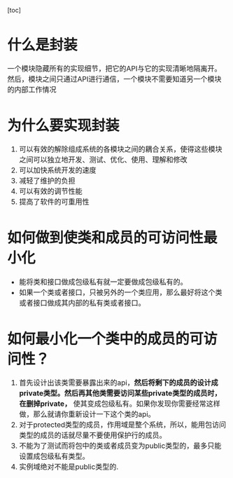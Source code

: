 [toc]

<font size = "3">

# 什么是封装
一个模块隐藏所有的实现细节，把它的API与它的实现清晰地隔离开。然后，模块之间只通过API进行通信，一个模块不需要知道另一个模块的内部工作情况

# 为什么要实现封装
1. 可以有效的解除组成系统的各模块之间的耦合关系，使得这些模块之间可以独立地开发、测试、优化、使用、理解和修改
2. 可以加快系统开发的速度
3. 减轻了维护的负担
4. 可以有效的调节性能
5. 提高了软件的可重用性

# 如何做到使类和成员的可访问性最小化
- 能将类和接口做成包级私有就一定要做成包级私有的。
- 如果一个类或者接口，只被另外的一个类应用，那么最好将这个类或者接口做成其内部的私有类或者接口。

# 如何最小化一个类中的成员的可访问性？
1. 首先设计出该类需要暴露出来的api，**然后将剩下的成员的设计成private类型。然后再其他类需要访问某些private类型的成员时，在删掉private，** 使其变成包级私有。如果你发现你需要经常这样做，那么就请你重新设计一下这个类的api。
2. 对于protected类型的成员，作用域是整个系统，所以，能用包访问类型的成员的话就尽量不要使用保护行的成员。
3. 不能为了测试而将包中的类或者成员变为public类型的，最多只能设置成包级私有类型。
4. 实例域绝对不能是public类型的.
</font>